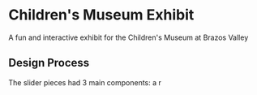 # Children's Museum Exhibit
A fun and interactive exhibit for the Children's Museum at Brazos Valley

## Design Process
The slider pieces had 3 main components: a r



